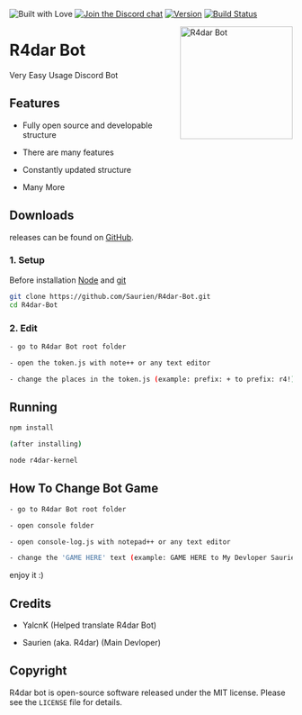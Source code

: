 ![Built with Love](https://camo.githubusercontent.com/bef1253aea8dd72392b8da01d7e24ecf190a35bc/687474703a2f2f666f7274686562616467652e636f6d2f696d616765732f6261646765732f6275696c742d776974682d6c6f76652e737667)
[![Join the Discord chat](https://img.shields.io/badge/discord-r4darhub-738adb.svg)](https://discord.gg/mv2RzYW)
[![Version](hhttps://img.shields.io/badge/version-0.1.2%20(Release%207)-red.svg)](https://github.com/Saurien/New-Bot/releases/tag/0.1.2)
[![Build Status](https://travis-ci.org/Saurien/R4dar-Bot.svg?branch=master)](https://travis-ci.org/Saurien/R4dar-Bot)


<img align="right" alt="R4dar Bot" width="200" src="./data/logo/logo.png">

# R4dar Bot

Very Easy Usage Discord Bot 

## Features
- Fully open source and developable structure

- There are many features

- Constantly updated structure
  
- Many More

## Downloads
releases can be found on [GitHub](https://github.com/Saurien/New-Bot/releases).

### 1. Setup
Before installation [Node](https://nodejs.org/en/download) and [git](https://git-scm.com/downloads)

```sh
git clone https://github.com/Saurien/R4dar-Bot.git
cd R4dar-Bot
```

### 2. Edit

```sh
- go to R4dar Bot root folder 

- open the token.js with note++ or any text editor

- change the places in the token.js (example: prefix: + to prefix: r4!)
```

## Running

```sh
npm install

(after installing)

node r4dar-kernel
```

## How To Change Bot Game

```sh
- go to R4dar Bot root folder

- open console folder

- open console-log.js with notepad++ or any text editor

- change the 'GAME HERE' text (example: GAME HERE to My Devloper Saurien)
```

enjoy it :)

## Credits

 * YalcnK (Helped translate R4dar Bot)
 
 * Saurien (aka. R4dar) (Main Devloper)

## Copyright

R4dar bot is open-source software released under the MIT license. Please see
the `LICENSE` file for details.
